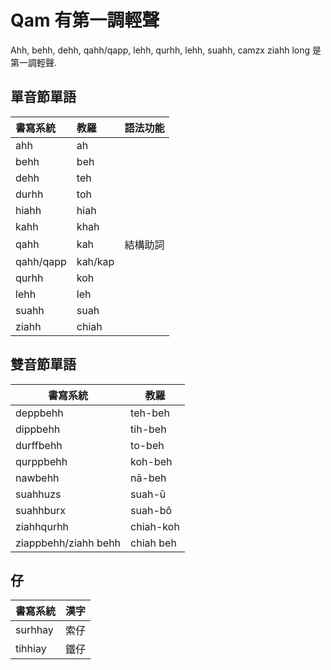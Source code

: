 # Qam 有第一調輕聲

Ahh, behh, dehh, qahh/qapp, lehh, qurhh, lehh, suahh, camzx ziahh long 是第一調輕聲.

## 單音節單語

| 書寫系統 | 教羅 | 語法功能 |
| :--- | :--- | :--- |
| ahh | ah | |
| behh | beh | |
| dehh | teh | |
| durhh | toh | |
| hiahh | hiah | |
| kahh | khah | |
| qahh | kah | 結構助詞 |
| qahh/qapp | kah/kap | |
| qurhh | koh | |
| lehh | leh | |
| suahh | suah | |
| ziahh | chiah | |

## 雙音節單語

| 書寫系統 | 教羅 |
| --- | --- |
| deppbehh | teh-beh |
| dippbehh | tih-beh |
| durffbehh | to-beh |
| qurppbehh | koh-beh |
| nawbehh | nā-beh |
| suahhuzs | suah-ū |
| suahhburx | suah-bô |
| ziahhqurhh | chiah-koh |
| ziappbehh/ziahh behh | chiah beh |

## 仔

| 書寫系統 | 漢字 |
| :--- | :--- |
| surhhay | 索仔 |
| tihhiay | 鐵仔 |
